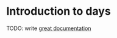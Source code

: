 # Introduction to days

TODO: write [great documentation](http://jacobian.org/writing/what-to-write/)
